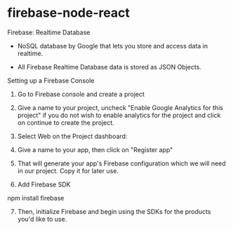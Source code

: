 # firebase-node-react

Firebase: Realtime Database 

- NoSQL database by Google that lets you store and access data in realtime.

- All Firebase Realtime Database data is stored as JSON Objects.


Setting up a Firebase Console 

1. Go to Firebase console and create a project
2.  Give a name to your project, uncheck "Enable Google Analytics for this project" if you do not wish to enable analytics for the project and click on continue to create the project.
3. Select Web on the Project dashboard:
4. Give a name to your app, then click on "Register app"
5. That will generate your app's Firebase configuration which we will need in our project. Copy it for later use.

6. Add Firebase SDK

npm install firebase

7. Then, initialize Firebase and begin using the SDKs for the products you'd like to use.

